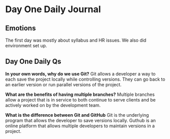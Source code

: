 # Day One Daily Journal

## Emotions

The first day was mostly about syllabus and HR issues. We also did environment set up.

## Day One Daily Qs

**In your own words, why do we use Git?**
    Git allows a developer a way to each save the project locally while controlling versions. They can go back to an earlier version or run parallel versions of the project.

**What are the benefits of having multiple branches?**
    Multiple branches allow a project that is in service to both continue to serve clients and be actively worked on by the development team.

**What is the difference between Git and GitHub**
    Git is the underlying program that allows the developer to save versions locally. Guthub is an online platform that allows multiple developers to maintain versions in a project.